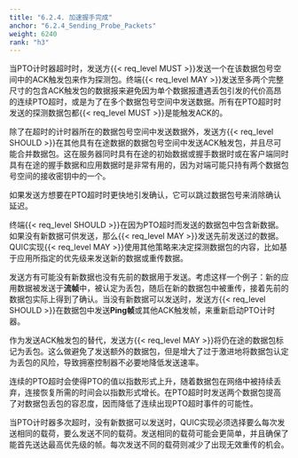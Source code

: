 ```yaml
---
title: "6.2.4. 加速握手完成"
anchor: "6.2.4_Sending_Probe_Packets"
weight: 6240
rank: "h3"
---
```


当PTO计时器超时时，发送方{{< req_level MUST >}}发送一个在该数据包号空间中的ACK触发包来作为探测包。终端{{< req_level MAY >}}发送至多两个完整尺寸的包含ACK触发包的数据报来避免因为单个数据报遭遇丢包引发的代价高昂的连续PTO超时，或是为了在多个数据包号空间中发送数据。所有在PTO超时时发送的探测数据包都{{< req_level MUST >}}是能触发ACK的。

除了在超时的计时器所在的数据包号空间中发送数据外，发送方{{< req_level SHOULD >}}在其他具有在途数据的数据包号空间中发送ACK触发包，并且尽可能合并数据包。这在服务器同时具有在途的初始数据或握手数据时或在客户端同时具有在途的握手数据和应用数据时是非常有用的，因为对端可能只持有两个数据包号空间的接收密钥中的一个。

如果发送方想要在PTO超时时更快地引发确认，它可以跳过数据包号来消除确认延迟。

终端{{< req_level SHOULD >}}在因为PTO超时而发送的数据包中包含新数据。如果没有新数据可供发送，那么{{< req_level MAY >}}发送先前发送过的数据。QUIC实现{{< req_level MAY >}}使用其他策略来决定探测数据包的内容，比如基于应用所指定的优先级来发送新的数据或重传数据。

发送方有可能没有新数据也没有先前的数据用于发送。考虑这样一个例子：新的应用数据被发送于**流帧**中，被认定为丢包，随后在新的数据包中被重传，接着先前的数据包实际上得到了确认。当没有新数据可以发送时，发送方{{< req_level SHOULD >}}在数据包中发送**Ping帧**或其他ACK触发帧，来重新启动PTO计时器。

作为发送ACK触发包的替代，发送方{{< req_level MAY >}}将仍在途的数据包标记为丢包。这么做避免了发送额外的数据包，但是增大了过于激进地将数据包认定为丢包的风险，导致拥塞控制器不必要地降低发送速率。

连续的PTO超时会使得PTO的值以指数形式上升，随着数据包在网络中被持续丢弃，连接恢复所需的时间会以指数形式增长。在PTO超时时发送两个数据包提高了对数据包丢包的容忍度，因而降低了连续出现PTO超时事件的可能性。

当PTO计时器多次超时，没有新数据可以发送时，QUIC实现必须选择要么每次发送相同的载荷，要么发送不同的载荷。发送相同的载荷可能会更简单，并且确保了能首先送达最高优先级的帧。每次发送不同的载荷则减少了出现无效重传的机会。
